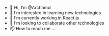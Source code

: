 - 👋 Hi, I’m @Archamol
- 👀 I’m interested in learning new technologies
- 🌱 I’m currently working in React.js
- 💞️ I’m looking to collaborate other technologies
- 📫 How to reach me ...

<!---
Archamol/Archamol is a ✨ special ✨ repository because its `README.md` (this file) appears on your GitHub profile.
You can click the Preview link to take a look at your changes.
--->

